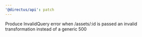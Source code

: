 ```yaml
---
'@directus/api': patch
---
```


Produce InvalidQuery error when /assets/:id is passed an invalid transformation instead of a generic 500
